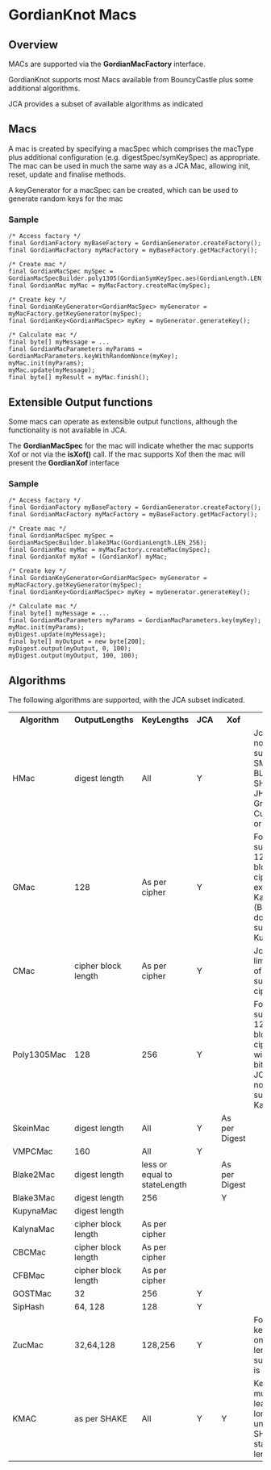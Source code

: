 # GordianKnot Macs

## Overview
MACs are supported via the **GordianMacFactory** interface.

GordianKnot supports most Macs available from BouncyCastle plus some additional algorithms.

JCA provides a subset of available algorithms as indicated

## Macs
A mac is created by specifying a macSpec which comprises the macType plus additional configuration (e.g. digestSpec/symKeySpec) as appropriate.
The mac can be used in much the same way as a JCA Mac, allowing init, reset, update and finalise methods.

A keyGenerator for a macSpec can be created, which can be used to generate random keys for the mac

### Sample
```
/* Access factory */
final GordianFactory myBaseFactory = GordianGenerator.createFactory();
final GordianMacFactory myMacFactory = myBaseFactory.getMacFactory();

/* Create mac */
final GordianMacSpec mySpec = GordianMacSpecBuilder.poly1305(GordianSymKeySpec.aes(GordianLength.LEN_256));
final GordianMac myMac = myMacFactory.createMac(mySpec);

/* Create key */
final GordianKeyGenerator<GordianMacSpec> myGenerator = myMacFactory.getKeyGenerator(mySpec);
final GordianKey<GordianMacSpec> myKey = myGenerator.generateKey();

/* Calculate mac */
final byte[] myMessage = ...
final GordianMacParameters myParams = GordianMacParameters.keyWithRandomNonce(myKey);
myMac.init(myParams);
myMac.update(myMessage);
final byte[] myResult = myMac.finish();
``` 

## Extensible Output functions
Some macs can operate as extensible output functions, although the functionality is not available in JCA.

The **GordianMacSpec** for the mac will indicate whether the mac supports Xof or not via the **isXof()** call.
If the mac supports Xof then the mac will present the **GordianXof** interface

### Sample
```
/* Access factory */
final GordianFactory myBaseFactory = GordianGenerator.createFactory();
final GordianMacFactory myMacFactory = myBaseFactory.getMacFactory();

/* Create mac */
final GordianMacSpec mySpec = GordianMacSpecBuilder.blake3Mac(GordianLength.LEN_256);
final GordianMac myMac = myMacFactory.createMac(mySpec);
final GordianXof myXof = (GordianXof) myMac;

/* Create key */
final GordianKeyGenerator<GordianMacSpec> myGenerator = myMacFactory.getKeyGenerator(mySpec);
final GordianKey<GordianMacSpec> myKey = myGenerator.generateKey();

/* Calculate mac */
final byte[] myMessage = ...
final GordianMacParameters myParams = GordianMacParameters.key(myKey);
myMac.init(myParams);
myDigest.update(myMessage);
final byte[] myOutput = new byte[200];
myDigest.output(myOutput, 0, 100);
myDigest.output(myOutput, 100, 100);
```

## Algorithms
The following algorithms are supported, with the JCA subset indicated.

<table class="defTable">
  <tr><th class="defHdr">Algorithm</th><th class="defHdr">OutputLengths</th><th class="defHdr">KeyLengths</th>
      <th class="defHdr">JCA</th><th class="defHdr">Xof</th><th class="defHdr">Notes</th></tr>
  <tr><td>HMac</td><td>digest length</td><td>All</td><td>Y</td><td/><td>Jca does not support SM3, BLAKE, SHAKE, JH, Groestl, CubeHash or Kupyna</td></tr>
  <tr><td>GMac</td><td>128</td><td>As per cipher</td><td>Y</td><td/><td>For all supported 128 bit block ciphers except Kalyna (BUG). Jca does not support Kuznyechik</td></tr>
  <tr><td>CMac</td><td>cipher block length</td><td>As per cipher</td><td>Y</td><td/><td>Jca has limited  set of supported ciphers</td></tr>
  <tr><td>Poly1305Mac</td><td>128</td><td>256</td><td>Y</td><td/><td>For all supported 128 bit block ciphers with 128 bit keys. JCA does not support Kalyna.</td></tr>
  <tr><td>SkeinMac</td><td>digest length</td><td>All</td><td>Y</td><td>As per Digest</td><td/></tr>
  <tr><td>VMPCMac</td><td>160</td><td>All</td><td>Y</td><td/><td/></tr>
  <tr><td>Blake2Mac</td><td>digest length</td><td>less or equal to stateLength</td><td/><td>As per Digest</td><td/></tr>
  <tr><td>Blake3Mac</td><td>digest length</td><td>256</td><td/><td>Y</td><td/></tr>
  <tr><td>KupynaMac</td><td>digest length</td><td/><td/><td/><td/></tr>
  <tr><td>KalynaMac</td><td>cipher block length</td><td>As per cipher</td><td/><td/><td/></tr>
  <tr><td>CBCMac</td><td>cipher block length</td><td>As per cipher</td><td/><td/><td/></tr>
  <tr><td>CFBMac</td><td>cipher block length</td><td>As per cipher</td><td/><td/><td/></tr>
  <tr><td>GOSTMac</td><td>32</td><td>256</td><td>Y</td><td/><td/></tr>
  <tr><td>SipHash</td><td>64, 128</td><td>128</td><td>Y</td><td/><td/></tr>
  <tr><td>ZucMac</td><td>32,64,128</td><td>128,256</td><td>Y</td><td/><td>For 128 bit keys the only output length supported is 32</td></tr>
  <tr><td>KMAC</td><td>as per SHAKE</td><td>All</td><td>Y</td><td>Y</td><td>Key Length must be at least as long as the underlying SHAKE state length</td></tr>
</table>
